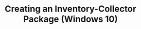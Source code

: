 ---
title: Creating an Inventory-Collector Package (Windows 10)
description: You can use Application Compatibility Manager (ACM) to create an inventory-collector package.
redirect_url: https://technet.microsoft.com/en-us/itpro/windows/deploy/manage-windows-upgrades-with-upgrade-analytics.md
---